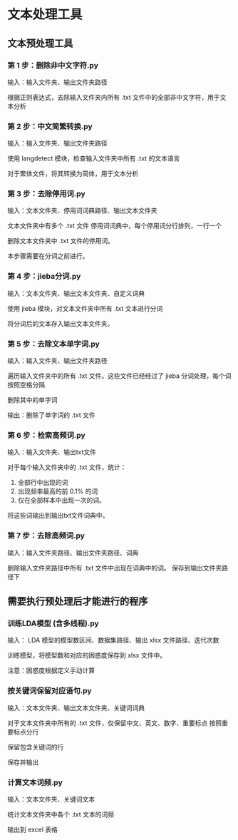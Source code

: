 # 文本处理工具

## 文本预处理工具

### 第 1 步：删除非中文字符.py

输入：输入文件夹、输出文件夹路径

根据正则表达式，去除输入文件夹内所有 .txt 文件中的全部非中文字符，用于文本分析

### 第 2 步：中文简繁转换.py

输入：输入文件夹、输出文件夹路径

使用 langdetect 模块，检查输入文件夹中所有 .txt 的文本语言

对于繁体文件，将其转换为简体，用于文本分析

### 第 3 步：去除停用词.py

输入：文本文件夹、停用词词典路径、输出文本文件夹

文本文件夹中有多个 .txt 文件
停用词词典中，每个停用词分行排列，一行一个

删除文本文件夹中 .txt 文件的停用词。

本步骤需要在分词之前进行。

### 第 4 步：jieba分词.py

输入：文本文件夹、输出文本文件夹、自定义词典

使用 jieba 模块，对文本文件夹中所有 .txt 文本进行分词

将分词后的文本存入输出文本文件夹。

### 第 5 步：去除文本单字词.py

输入：输入文件夹、输出文件夹路径

遍历输入文件夹中的所有 .txt 文件。这些文件已经经过了 jieba 分词处理，每个词按照空格分隔

删除其中的单字词

输出：删除了单字词的 .txt 文件

### 第 6 步：检索高频词.py

输入：输入文件夹、输出txt文件

对于每个输入文件夹中的 .txt 文件，统计：
1. 全部行中出现的词
2. 出现频率最高的前 0.1% 的词
3. 仅在全部样本中出现一次的词。

将这些词输出到输出txt文件词典中。

### 第 7 步：去除高频词.py

输入：输入文件夹路径、输出文件夹路径、词典

删除输入文件夹路径中所有 .txt 文件中出现在词典中的词。
保存到输出文件夹路径下

## 需要执行预处理后才能进行的程序

### 训练LDA模型 (含多线程).py

输入： LDA 模型的模型数区间、数据集路径、输出 xlsx 文件路径、迭代次数

训练模型，将模型数和对应的困惑度保存到 xlsx 文件中。

注意：困惑度根据定义手动计算

### 按关键词保留对应语句.py

输入：文本文件夹、输出文本文件夹、关键词词典

对于文本文件夹中所有的 .txt 文件，仅保留中文、英文、数字、重要标点
按照重要标点分行

保留包含关键词的行

保存并输出

### 计算文本词频.py

输入：文本文件夹、关键词文本

统计文本文件夹中各个 .txt 文本的词频

输出到 excel 表格

